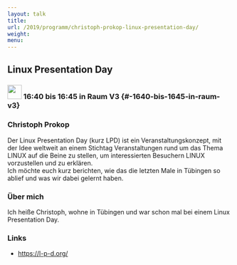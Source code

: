 ```yaml
---
layout: talk
title:
url: /2019/programm/christoph-prokop-linux-presentation-day/
weight:
menu:
---
```

## Linux Presentation Day

### <img height = "32" src="../../../images/lightning.svg"> 16:40 bis 16:45 in Raum V3 {#-1640-bis-1645-in-raum-v3}

### Christoph Prokop

Der Linux Presentation Day (kurz LPD) ist ein Veranstaltungskonzept, mit der Idee weltweit an einem Stichtag Veranstaltungen rund um das Thema LINUX auf die Beine zu stellen, um interessierten Besuchern LINUX vorzustellen und zu erklären.  
Ich möchte euch kurz berichten, wie das die letzten Male in Tübingen so ablief und was wir dabei gelernt haben.

### Über mich

Ich heiße Christoph, wohne in Tübingen und war schon mal bei einem Linux Presentation Day.

### Links

- <a href="https://l-p-d.org/" target="_blank">https://l-p-d.org/</a>